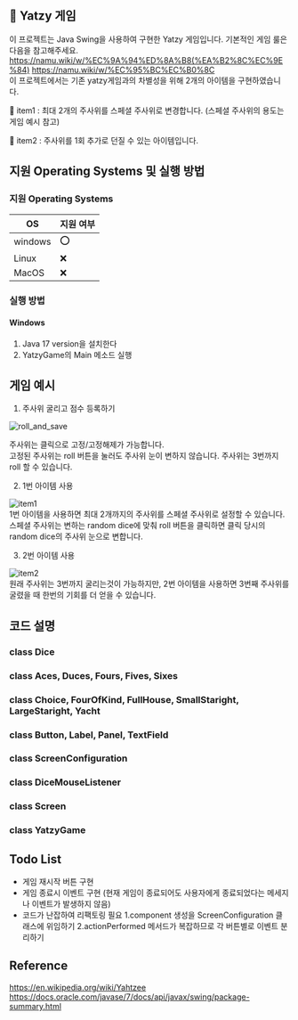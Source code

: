 ## 🎲 Yatzy 게임
이 프로젝트는 Java Swing을 사용하여 구현한 Yatzy 게임입니다.
기본적인 게임 룰은 다음을 참고해주세요.
https://namu.wiki/w/%EC%9A%94%ED%8A%B8(%EA%B2%8C%EC%9E%84)
https://namu.wiki/w/%EC%95%BC%EC%B0%8C   
이 프로젝트에서는 기존 yatzy게임과의 차별성을 위해 2개의 아이템을 구현하였습니다.

🎁 item1 : 최대 2개의 주사위를 스페셜 주사위로 변경합니다.
 (스페셜 주사위의 용도는 게임 예시 참고) 

🎁 item2 : 주사위를 1회 추가로 던질 수 있는 아이템입니다.

## 지원 Operating Systems 및 실행 방법
### 지원 Operating Systems
|OS| 지원 여부 |
|-----|--------|
|windows | :o:  |
| Linux  | :x: |
|MacOS  | :x:  |

### 실행 방법
#### Windows
1. Java 17 version을 설치한다
2. YatzyGame의 Main 메소드 실행

## 게임 예시
1. 주사위 굴리고 점수 등록하기

![roll_and_save](https://github.com/Suyeong00/yatzy/assets/158289642/e4c711b5-4b42-4f54-b37f-af8123403e5f)  

주사위는 클릭으로 고정/고정해제가 가능합니다.  
고정된 주사위는 roll 버튼을 눌러도 주사위 눈이 변하지 않습니다. 
주사위는 3번까지 roll 할 수 있습니다.  

2. 1번 아이템 사용

![item1](https://github.com/Suyeong00/yatzy/assets/158289642/47339de2-24f3-45c8-a0d4-5f576a999234)  
1번 아이템을 사용하면 최대 2개까지의 주사위를 스페셜 주사위로 설정할 수 있습니다.  
스페셜 주사위는 변하는 random dice에 맞춰 roll 버튼을 클릭하면 클릭 당시의 random dice의 주사위 눈으로 변합니다.  

3. 2번 아이템 사용

![item2](https://github.com/Suyeong00/yatzy/assets/158289642/fd853d16-6b30-42d2-a35f-6b48610d5d88)  
원래 주사위는 3번까지 굴리는것이 가능하지만, 2번 아이템을 사용하면 3번째 주사위를 굴렸을 때 한번의 기회를 더 얻을 수 있습니다.  

## 코드 설명
### class Dice
### class Aces, Duces, Fours, Fives, Sixes
### class Choice, FourOfKind, FullHouse, SmallStaright, LargeStaright, Yacht
### class Button, Label, Panel, TextField
### class ScreenConfiguration
### class DiceMouseListener
### class Screen
### class YatzyGame


## Todo List
- 게임 재시작 버튼 구현
- 게임 종료시 이벤트 구현 (현재 게임이 종료되어도 사용자에게 종료되었다는 메세지나 이벤트가 발생하지 않음)
- 코드가 난잡하여 리팩토링 필요
  1.component 생성을 ScreenConfiguration 클래스에 위임하기
  2.actionPerformed 메서드가 복잡하므로 각 버튼별로 이벤트 분리하기

## Reference
https://en.wikipedia.org/wiki/Yahtzee
https://docs.oracle.com/javase/7/docs/api/javax/swing/package-summary.html
